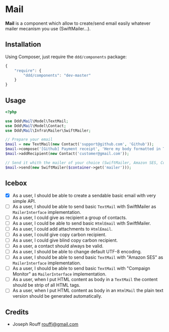 Mail
====

**Mail** is a component which allow to create/send email easily whatever mailer
mecanism you use (SwiftMailer...).

Installation
------------

Using Composer, just require the `ddd/components` package:

``` javascript
{
    "require": {
        "ddd/components": "dev-master"
    }
}
```

Usage
-----

```php
<?php

use Ddd\Mail\Model\TextMail;
use Ddd\Mail\Model\Contact;
use Ddd\Mail\Infra\Mailer\SwiftMailer;

// Prepare your email
$mail = new TextMail(new Contact('support@github.com', 'Github'));
$mail->compose('[Github] Payment receipt', 'Here my body formatted in Text format');
$mail->addRecipient(new Contact('customer@gmail.com'));

// Send it whith the mailer of your choice (SwiftMailer, Amazon SES, Compain monitor...)
$mail->send(new SwiftMailer($container->get('mailer')));
```

Icebox
------

* [x] As a user, I should be able to create a sendable basic email with very simple API.
* [ ] As a user, I should be able to send basic `TextMail` with SwiftMailer as `MailerInterface` implementation.
* [ ] As a user, I could give as recipient a group of contacts.
* [ ] As a user, I could be able to send basic `HtmlEmail` with SwiftMailer.
* [ ] As a user, I could add attachments to `HtmlEmail`.
* [ ] As a user, I could give copy carbon recipient.
* [ ] As a user, I could give blind copy carbon recipient.
* [ ] As a user, a contact should always be valid.
* [ ] As a user, I should be able to change default UTF-8 encoding.
* [ ] As a user, I should be able to send basic `TextMail` with "Amazon SES" as `MailerInterface` implementation.
* [ ] As a user, I should be able to send basic `TextMail` with "Compaign Monitor" as `MailerInterface` implementation.
* [ ] As a user, when I put HTML content as body in a `TextMail` the content should be strip of all HTML tags.
* [ ] As a user, when I put HTML content as body in an `HtmlMail` the plain text version should be generated automatically.

Credits
-------

- Joseph Rouff <rouffj@gmail.com>
